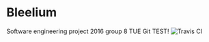 # Bleelium
Software engineering project 2016 group 8 TUE
Git TEST!
![Travis CI](https://travis-ci.org/Vaults/Bleelium.svg?branch=master)

